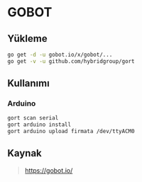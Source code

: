 # GOBOT

## Yükleme

```bash
go get -d -u gobot.io/x/gobot/...
go get -v -u github.com/hybridgroup/gort
```

## Kullanımı

### Arduino

```bash
gort scan serial
gort arduino install
gort arduino upload firmata /dev/ttyACM0
```

## Kaynak

> <https://gobot.io/>